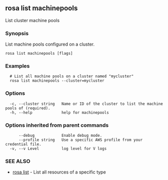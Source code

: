 ## rosa list machinepools

List cluster machine pools

### Synopsis

List machine pools configured on a cluster.

```
rosa list machinepools [flags]
```

### Examples

```
  # List all machine pools on a cluster named "mycluster"
  rosa list machinepools --cluster=mycluster
```

### Options

```
  -c, --cluster string   Name or ID of the cluster to list the machine pools of (required).
  -h, --help             help for machinepools
```

### Options inherited from parent commands

```
      --debug            Enable debug mode.
      --profile string   Use a specific AWS profile from your credential file.
  -v, --v Level          log level for V logs
```

### SEE ALSO

* [rosa list](rosa_list.md)	 - List all resources of a specific type

